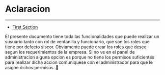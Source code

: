 # Aclaracion

---

- [First Section](#section-1)

<a name="section-1"></a>
El presente documento tiene toda las funcionalidades que puede realizar un susuario tanto con rol de ventanilla y funcionario, que son los roles que tiene por defecto siscor. Obviamente puede crear los roles que desee segun los requerimientos de la empresa.
Si no ve en el panel de administracion alguna opcion es porque no tiene los permisos suficientes para realizar dicha accion comuniquese con el administrador para que le asigne dichos permisos..🦊